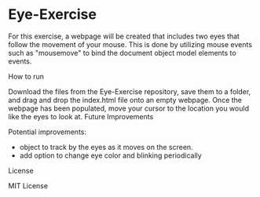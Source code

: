 # Eye-Exercise
For this exercise, a webpage will be created that includes two eyes that follow the movement of your mouse. This is done by utilizing mouse events such as "mousemove" to bind the document object model elements to events.


How to run

Download the files from the Eye-Exercise repository, save them to a folder, and drag and drop the index.html file onto an empty webpage. Once the webpage has been populated, move your cursor to the location you would like the eyes to look at.
Future Improvements

Potential improvements:
- object to track by the eyes as it moves on the screen. 
- add option to change eye color and blinking periodically

License

MIT License

